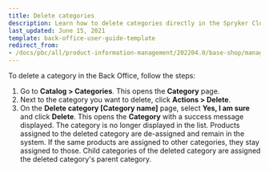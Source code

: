 ```yaml
---
title: Delete categories
description: Learn how to delete categories directly in the Spryker Cloud Commerce OS Back Office.
last_updated: June 15, 2021
template: back-office-user-guide-template
redirect_from:
- /docs/pbc/all/product-information-management/202204.0/base-shop/manage-in-the-back-office/categories/delete-categories.html
---
```


To delete a category in the Back Office, follow the steps:

1. Go to **Catalog&nbsp;<span aria-label="and then">></span> Categories**.
    This opens the **Category** page.
2. Next to the category you want to delete, click **Actions&nbsp;<span aria-label="and then">></span> Delete**.
3. On the **Delete category [Category name]** page, select **Yes, I am sure** and click **Delete**.
    This opens the **Category** with a success message displayed. The category is no longer displayed in the list. Products assigned to the deleted category are de-assigned and remain in the system. If the same products are assigned to other categories, they stay assigned to those. Child categories of the deleted category are assigned the deleted category's parent category.
